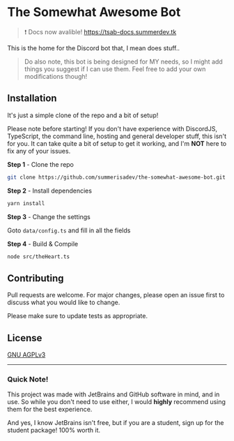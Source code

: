# The Somewhat Awesome Bot

> :exclamation: Docs now avalible! https://tsab-docs.summerdev.tk

This is the home for the Discord bot that, I mean does stuff..

> Do also note, this bot is being designed for MY needs, so I might add things you suggest if I can use them. Feel free to add your own modifications though!

## Installation

It's just a simple clone of the repo and a bit of setup!

Please note before starting! If you don't have experience with DiscordJS, TypeScript, the command line, hosting and general developer stuff, this isn't for you. It can take quite a bit of setup to get it working, and I'm **NOT** here to fix any of your issues.

**Step 1** - Clone the repo
```bash
git clone https://github.com/summerisadev/the-somewhat-awesome-bot.git
```


**Step 2** - Install dependencies
```bash
yarn install
```


**Step 3** - Change the settings

Goto ```data/config.ts``` and fill in all the fields


**Step 4** - Build & Compile
```bash
node src/theHeart.ts
```

## Contributing
Pull requests are welcome. For major changes, please open an issue first to discuss what you would like to change.

Please make sure to update tests as appropriate.

## License
[GNU AGPLv3](https://choosealicense.com/licenses/agpl-3.0/)

---

### Quick Note!
This project was made with JetBrains and GitHub software in mind, and in use. So while you don't need to use either, I would **highly** recommend using them for the best experience. 

And yes, I know JetBrains isn't free, but if you are a student, sign up for the student package! 100% worth it.